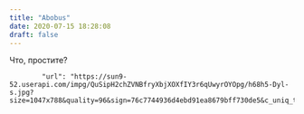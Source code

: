```yaml
---
title: "Abobus"
date: 2020-07-15 18:28:08
draft: false
---
```


Что, простите?

            "url": "https://sun9-52.userapi.com/impg/QuSipH2chZVNBfryXbjXOXfIY3r6qUwyrOYOpg/h68h5-Dyl-s.jpg?size=1047x788&quality=96&sign=76c7744936d4ebd91ea8679bff730de5&c_uniq_tag=OsGMNTDBSXS4X7Oype_rBbYCdmBUbSwH3cc9q_pWLfE&type=album",

